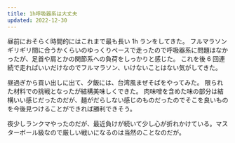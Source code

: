 ```yaml
---
title: 1h呼吸器系は大丈夫
updated: 2022-12-30
---
```


昼前におそらく時間的にはこれまで最も長い 1h ランをしてきた。
フルマラソンギリギリ間に合うかくらいのゆっくりペースで走ったので呼吸器系に問題はなかったが、足首や肩とかの関節系への負荷をしっかりと感じた。
これを後 6 回連続で走ればいいだけなのでフルマラソン、いけないことはない気がしてきた。

昼過ぎから買い出しに出て、夕飯には、台湾風まぜそばをやってみた。
限られた材料での挑戦となったが結構美味しくできた。
肉味噌を含めた味の部分は結構いい感じだったのだが、麺がだらしない感じのものだったのでそこを良いものを今後見つけることができれば勝利できそう。

夜少しランクマやったのだが、最近負けが続いて少し心が折れかけている。マスターボール級なので厳しい戦いになるのは当然のことなのだが。
